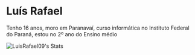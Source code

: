 
# Luís Rafael

Tenho 16 anos, moro em Paranavaí, curso informática no Instituto Federal do Paraná, estou no 2º ano do Ensino médio


![LuisRafael09's Stats](https://github-readme-stats.vercel.app/api?username=LuisRafael09&theme=vue-dark&show_icons=true&hide_border=true&count_private=true)
